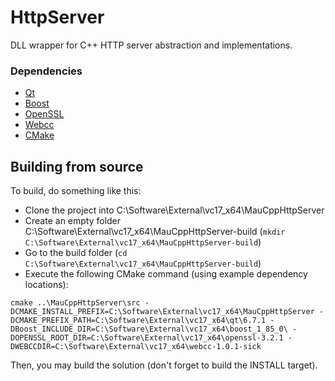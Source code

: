 # HttpServer

DLL wrapper for C++ HTTP server abstraction and implementations.

### Dependencies

* [Qt](https://www.qt.io/)
* [Boost](https://www.boost.org/)
* [OpenSSL](https://www.openssl.org/)
* [Webcc](https://github.com/sickAG/webcc/)
* [CMake](https://cmake.org/)

## Building from source

To build, do something like this:

- Clone the project into C:\Software\External\vc17_x64\MauCppHttpServer
- Create an empty folder C:\Software\External\vc17_x64\MauCppHttpServer-build (``mkdir C:\Software\External\vc17_x64\MauCppHttpServer-build``)
- Go to the build folder (``cd C:\Software\External\vc17_x64\MauCppHttpServer-build``)
- Execute the following CMake command (using example dependency locations):

```
cmake ..\MauCppHttpServer\src -DCMAKE_INSTALL_PREFIX=C:\Software\External\vc17_x64\MauCppHttpServer -DCMAKE_PREFIX_PATH=C:\Software\External\vc17_x64\qt\6.7.1 -DBoost_INCLUDE_DIR=C:\Software\External\vc17_x64\boost_1_85_0\ -DOPENSSL_ROOT_DIR=C:\Software\External\vc17_x64\openssl-3.2.1 -DWEBCCDIR=C:\Software\External\vc17_x64\webcc-1.0.1-sick
```

Then, you may build the solution (don't forget to build the INSTALL target).